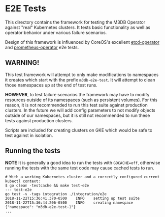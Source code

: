 # E2E Tests

This directory contains the framework for testing the M3DB Operator against "real" Kubernetes clusters. It tests basic
functionality as well as operator behavior under various failure scenarios.

Design of this framework is influenced by CoreOS's excellent [etcd-operator](https://github.com/coreos/etcd-operator)
and [prometheus-operator](https://github.com/coreos/prometheus-operator) e2e tests.

## WARNING!

This test framework will attempt to only make modifications to namespaces it creates which start with the prefix
`m3db-e2e-test`. It will attempt to clean those namespaces up at the end of test runs.

**HOWEVER**, to test failure scenarios the framework may have to modify resources outside of its namespaces (such as
persistent volumes). For this reason, it is not recommended to run this test suite against production clusters. In the
future we will add config parameters to not modify objects outside of our namespaces, but it is still not recommended to
run these tests against production clusters.

Scripts are included for creating clusters on GKE which would be safe to test against in isolation.

## Running the tests

**NOTE** It is generally a good idea to run the tests with `GOCACHE=off`, otherwise running the tests with the same test
code may cause cached tests to run.

```
# With a working Kubernetes cluster and a correctly configured current kubectl context:
$ go clean -testcache && make test-e2e
--- test-e2e
go test -v -tags integration ./integration/e2e
2018-11-22T15:36:41.370-0500    INFO    setting up test suite
2018-11-22T15:36:44.206-0500    INFO    creating namespace      {"namespace": "m3db-e2e-test-1"}
...
```
